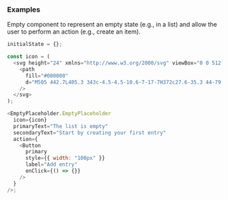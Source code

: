 ### Examples

Empty component to represent an empty state (e.g., in a list) and allow the user to perform an action (e.g., create an item).

```js
initialState = {};

const icon = (
  <svg height="24" xmlns="http://www.w3.org/2000/svg" viewBox="0 0 512 512">
    <path
      fill="#000000"
      d="M505 442.7L405.3 343c-4.5-4.5-10.6-7-17-7H372c27.6-35.3 44-79.7 44-128C416 93.1 322.9 0 208 0S0 93.1 0 208s93.1 208 208 208c48.3 0 92.7-16.4 128-44v16.3c0 6.4 2.5 12.5 7 17l99.7 99.7c9.4 9.4 24.6 9.4 33.9 0l28.3-28.3c9.4-9.4 9.4-24.6.1-34zM208 336c-70.7 0-128-57.2-128-128 0-70.7 57.2-128 128-128 70.7 0 128 57.2 128 128 0 70.7-57.2 128-128 128z"
    />
  </svg>
);

<EmptyPlaceholder.EmptyPlaceholder
  icon={icon}
  primaryText="The list is empty"
  secondaryText="Start by creating your first entry"
  action={
    <Button
      primary
      style={{ width: "100px" }}
      label="Add entry"
      onClick={() => {}}
    />
  }
/>;
```
